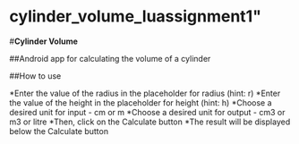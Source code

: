 # cylinder_volume_luassignment1" 
#**Cylinder Volume**

##Android app for calculating the volume of a cylinder

##How to use

*Enter the value of the radius in the placeholder for radius (hint: r)
*Enter the value of the height in the placeholder for height (hint: h)
*Choose a desired unit for input - cm or m
*Choose a desired unit for output - cm3 or m3 or litre
*Then, click on the Calculate button
*The result will be displayed below the Calculate button

